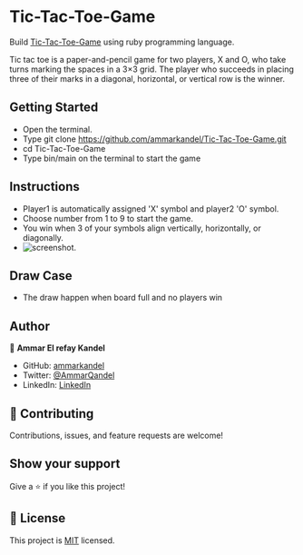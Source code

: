 # Tic-Tac-Toe-Game

Build [Tic-Tac-Toe-Game](https://en.wikipedia.org/wiki/Tic-tac-toe) using ruby programming language.

Tic tac toe is a paper-and-pencil game for two players, X and O, who take turns marking the spaces in a 3×3 grid. The player who succeeds in placing three of their marks in a diagonal, horizontal, or vertical row is the winner.

## Getting Started

- Open the terminal.
- Type git clone https://github.com/ammarkandel/Tic-Tac-Toe-Game.git
- cd Tic-Tac-Toe-Game
- Type bin/main on the terminal to start the game

## Instructions

- Player1 is automatically assigned 'X' symbol and player2 'O' symbol.
- Choose number from 1 to 9 to start the game.
- You win when 3 of your symbols align vertically, horizontally, or diagonally.
- ![screenshot](https://cdn.jsdelivr.net/gh/ammarkandel/MY-CDN/Tic-Tac-Toe-Game/screen_.png).

## Draw Case

- The draw happen when board full and no players win

## Author

👤 **Ammar El refay Kandel**

- GitHub: [ammarkandel](https://github.com/ammarkandel)
- Twitter: [@AmmarQandel](https://twitter.com/AmmarQandel)
- LinkedIn: [LinkedIn](https://www.linkedin.com/in/ammar-kandel-7b4100193/)

## 🤝 Contributing

Contributions, issues, and feature requests are welcome!

## Show your support

Give a ⭐️ if you like this project!

## 📝 License

This project is [MIT](LICENSE) licensed.
